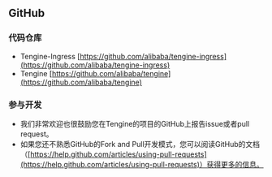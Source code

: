 ## GitHub

### 代码仓库
* Tengine-Ingress [https://github.com/alibaba/tengine-ingress](https://github.com/alibaba/tengine-ingress)
* Tengine [https://github.com/alibaba/tengine](https://github.com/alibaba/tengine)

### 参与开发
* 我们非常欢迎也很鼓励您在Tengine的项目的GitHub上报告issue或者pull request。
* 如果您还不熟悉GitHub的Fork and Pull开发模式，您可以阅读GitHub的文档（[https://help.github.com/articles/using-pull-requests](https://help.github.com/articles/using-pull-requests)）获得更多的信息。
